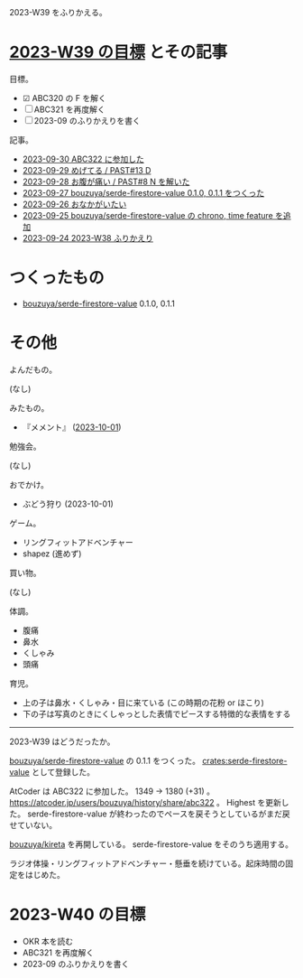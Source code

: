 2023-W39 をふりかえる。

# [2023-W39 の目標][2023-09-24] とその記事

目標。

- ☑ ABC320 の F を解く
- ☐ ABC321 を再度解く
- ☐ 2023-09 のふりかえりを書く

記事。

- [2023-09-30 ABC322 に参加した][2023-09-30]
- [2023-09-29 めげてる / PAST#13 D][2023-09-29]
- [2023-09-28 お腹が痛い / PAST#8 N を解いた][2023-09-28]
- [2023-09-27 bouzuya/serde-firestore-value 0.1.0, 0.1.1 をつくった][2023-09-27]
- [2023-09-26 おなかがいたい][2023-09-26]
- [2023-09-25 bouzuya/serde-firestore-value の chrono, time feature を追加][2023-09-25]
- [2023-09-24 2023-W38 ふりかえり][2023-09-24]

# つくったもの

- [bouzuya/serde-firestore-value] 0.1.0, 0.1.1

# その他

よんだもの。

(なし)

みたもの。

- 『メメント』 ([2023-10-01])

勉強会。

(なし)

おでかけ。

- ぶどう狩り (2023-10-01)

ゲーム。

- リングフィットアドベンチャー
- shapez (進めず)

買い物。

(なし)

体調。

- 腹痛
- 鼻水
- くしゃみ
- 頭痛

育児。

- 上の子は鼻水・くしゃみ・目に来ている (この時期の花粉 or ほこり)
- 下の子は写真のときにくしゃっとした表情でピースする特徴的な表情をする

---

2023-W39 はどうだったか。

[bouzuya/serde-firestore-value] の 0.1.1 をつくった。 [crates:serde-firestore-value] として登録した。

AtCoder は ABC322 に参加した。  1349 → 1380 (+31) 。 <https://atcoder.jp/users/bouzuya/history/share/abc322> 。 Highest を更新した。 serde-firestore-value が終わったのでペースを戻そうとしているがまだ戻せていない。

[bouzuya/kireta] を再開している。 serde-firestore-value をそのうち適用する。

ラジオ体操・リングフィットアドベンチャー・懸垂を続けている。起床時間の固定をはじめた。

# 2023-W40 の目標

- OKR 本を読む
- ABC321 を再度解く
- 2023-09 のふりかえりを書く

[2023-09-24]: https://blog.bouzuya.net/2023/09/24/
[2023-09-25]: https://blog.bouzuya.net/2023/09/25/
[2023-09-26]: https://blog.bouzuya.net/2023/09/26/
[2023-09-27]: https://blog.bouzuya.net/2023/09/27/
[2023-09-28]: https://blog.bouzuya.net/2023/09/28/
[2023-09-29]: https://blog.bouzuya.net/2023/09/29/
[2023-09-30]: https://blog.bouzuya.net/2023/09/30/
[2023-10-01]: https://blog.bouzuya.net/2023/10/01/
[bouzuya/kireta]: https://github.com/bouzuya/kireta
[bouzuya/serde-firestore-value]: https://github.com/bouzuya/serde-firestore-value
[crates:serde-firestore-value]: https://crates.io/crates/serde-firestore-value
